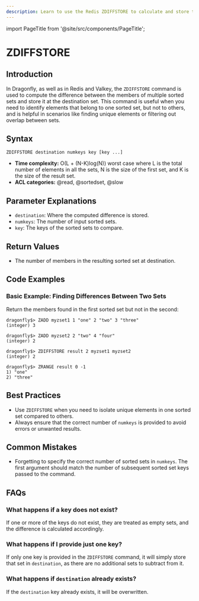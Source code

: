 ```yaml
---
description: Learn to use the Redis ZDIFFSTORE to calculate and store the difference of sorted sets.
---
```


import PageTitle from '@site/src/components/PageTitle';

# ZDIFFSTORE

<PageTitle title="Redis ZDIFFSTORE Explained (Better Than Official Docs)" />

## Introduction

In Dragonfly, as well as in Redis and Valkey, the `ZDIFFSTORE` command is used to compute the difference between the members of multiple sorted sets and store it at the destination set.
This command is useful when you need to identify elements that belong to one sorted set, but not to others, and is helpful in scenarios like finding unique elements or filtering out overlap between sets.

## Syntax

```shell
ZDIFFSTORE destination numkeys key [key ...]
```

- **Time complexity:** O(L + (N-K)log(N)) worst case where L is the total number of elements in all the sets, N is the size of the first set, and K is the size of the result set.
- **ACL categories:** @read, @sortedset, @slow

## Parameter Explanations

- `destination`: Where the computed difference is stored.
- `numkeys`: The number of input sorted sets.
- `key`: The keys of the sorted sets to compare.

## Return Values

- The number of members in the resulting sorted set at destination.

## Code Examples

### Basic Example: Finding Differences Between Two Sets

Return the members found in the first sorted set but not in the second:

```shell
dragonfly$> ZADD myzset1 1 "one" 2 "two" 3 "three"
(integer) 3

dragonfly$> ZADD myzset2 2 "two" 4 "four"
(integer) 2

dragonfly$> ZDIFFSTORE result 2 myzset1 myzset2
(integer) 2

dragonfly$> ZRANGE result 0 -1
1) "one"
2) "three"
```

## Best Practices

- Use `ZDIFFSTORE` when you need to isolate unique elements in one sorted set compared to others.
- Always ensure that the correct number of `numkeys` is provided to avoid errors or unwanted results.

## Common Mistakes

- Forgetting to specify the correct number of sorted sets in `numkeys`.
  The first argument should match the number of subsequent sorted set keys passed to the command.

## FAQs

### What happens if a key does not exist?

If one or more of the keys do not exist, they are treated as empty sets, and the difference is calculated accordingly.

### What happens if I provide just one key?

If only one key is provided in the `ZDIFFSTORE` command, it will simply store that set in `destination`,
as there are no additional sets to subtract from it.

### What happens if `destination` already exists?

If the `destination` key already exists, it will be overwritten.
